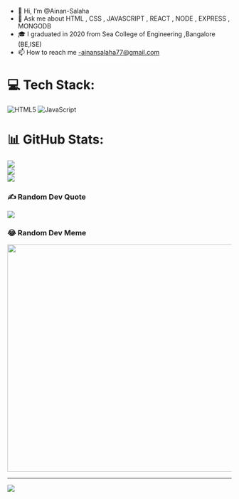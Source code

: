 - 👋 Hi, I’m @Ainan-Salaha
- 👀  Ask me about HTML , CSS , JAVASCRIPT , REACT , NODE , EXPRESS , MONGODB
- 🎓 I graduated in 2020 from Sea College of Engineering ,Bangalore (BE,ISE)
- 📫 How to reach me -ainansalaha77@gmail.com

# 💻 Tech Stack:
![HTML5](https://img.shields.io/badge/html5-%23E34F26.svg?style=flat&logo=html5&logoColor=white) ![JavaScript](https://img.shields.io/badge/javascript-%23ED8B00.svg?style=flat&logo=java&logoColor=white)
# 📊 GitHub Stats:
![](https://github-readme-stats.vercel.app/api?username=Ainan-Salaha&theme=midnight-purple&hide_border=false&include_all_commits=true&count_private=true)<br/>
![](https://github-readme-streak-stats.herokuapp.com/?user=Ainan-Salaha&theme=midnight-purple&hide_border=false)<br/>
![](https://github-readme-stats.vercel.app/api/top-langs/?username=Ainan-Salaha&theme=midnight-purple&hide_border=false&include_all_commits=true&count_private=true&layout=compact)

### ✍️ Random Dev Quote
![](https://quotes-github-readme.vercel.app/api?type=horizontal&theme=radical)

### 😂 Random Dev Meme
<img src="https://random-memer.herokuapp.com/" width="512px"/>

---
[![](https://visitcount.itsvg.in/api?id=Ainan-Salaha&icon=5&color=5)](https://visitcount.itsvg.in)
<!---
Ainan-Salaha/Ainan-Salaha is a ✨ special ✨ repository because its `README.md` (this file) appears on your GitHub profile.
You can click the Preview link to take a look at your changes.
--->
